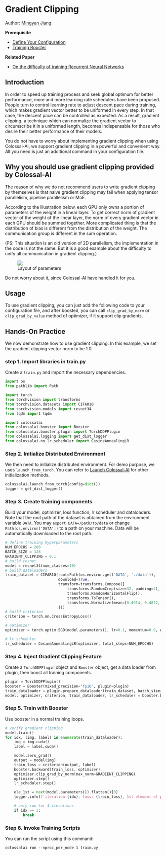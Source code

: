 # Gradient Clipping

Author: [Mingyan Jiang](https://github.com/jiangmingyan)

**Prerequisite**
- [Define Your Configuration](../basics/define_your_config.md)
- [Training Booster](../basics/booster_api.md)

**Related Paper**
- [On the difficulty of training Recurrent Neural Networks](https://arxiv.org/abs/1211.5063)

## Introduction

In order to speed up training process and seek global optimum for better performance, more and more learning rate schedulers have been proposed. People turn to control learning rate to adjust descent pace during training, which makes gradient vector better to be uniformed in every step. In that case, the descent pace can be controlled as expected. As a result, gradient clipping, a technique which can normalize the gradient vector to circumscribe it in a uniformed length, becomes indispensable for those who desire their better performance of their models.

You do not have to worry about implementing gradient clipping when using Colossal-AI, we support gradient clipping in a powerful and convenient way. All you need is just an additional command in your configuration file.

## Why you should use gradient clipping provided by Colossal-AI

The reason of why we do not recommend users to write gradient clipping by themselves is that naive gradient clipping may fail when applying tensor parallelism, pipeline parallelism or MoE.

According to the illustration below, each GPU only owns a portion of parameters of the weight in a linear layer. To get correct norm of gradient vector of the weight of the linear layer, the norm of every gradient vector in each GPU should be summed together. More complicated thing is that the distribution of bias is different from the distribution of the weight. The communication group is different in the sum operation.

(PS: This situation is an old version of 2D parallelism, the implementation in the code is not the same. But it is a good example about the difficulty to unify all communication in gradient clipping.)

<figure style={{textAlign: "center"}}>
<img src="https://s2.loli.net/2022/01/28/KXiJPHt3Dum82cA.png"/>
<figcaption>Layout of parameters</figcaption>
</figure>

Do not worry about it, since Colossal-AI have handled it for you.

## Usage
To use gradient clipping, you can just add the following code to your configuration file, and after boosted, you can call `clip_grad_by_norm` or `clip_grad_by_value` method of optimizer, if it support clip gradients.

## Hands-On Practice

We now demonstrate how to use gradient clipping. In this example, we set the gradient clipping vector norm to be 1.0.

### step 1. Import libraries in train.py
Create a `train.py` and import the necessary dependencies.

```python
import os
from pathlib import Path

import torch
from torchvision import transforms
from torchvision.datasets import CIFAR10
from torchvision.models import resnet34
from tqdm import tqdm

import colossalai
from colossalai.booster import Booster
from colossalai.booster.plugin import TorchDDPPlugin
from colossalai.logging import get_dist_logger
from colossalai.nn.lr_scheduler import CosineAnnealingLR
```

### Step 2. Initialize Distributed Environment
We then need to initialize distributed environment. For demo purpose, we uses `launch_from_torch`. You can refer to [Launch Colossal-AI](../basics/launch_colossalai.md)
for other initialization methods.

```python
colossalai.launch_from_torch(config=dict())
logger = get_dist_logger()
```


### Step 3. Create training components

Build your model, optimizer, loss function, lr scheduler and dataloaders. Note that the root path of the dataset is obtained from the environment variable `DATA`. You may `export DATA=/path/to/data` or change `Path(os.environ['DATA'])` to a path on your machine. Data will be automatically downloaded to the root path.
```python
# define training hyperparameters
NUM_EPOCHS = 200
BATCH_SIZE = 128
GRADIENT_CLIPPING = 0.1
# build resnet
model = resnet34(num_classes=10)
# build dataloaders
train_dataset = CIFAR10(root=Path(os.environ.get('DATA', './data')),
                        download=True,
                        transform=transforms.Compose([
                            transforms.RandomCrop(size=32, padding=4),
                            transforms.RandomHorizontalFlip(),
                            transforms.ToTensor(),
                            transforms.Normalize(mean=[0.4914, 0.4822, 0.4465], std=[0.2023, 0.1994, 0.2010]),
                        ]))
# build criterion
criterion = torch.nn.CrossEntropyLoss()

# optimizer
optimizer = torch.optim.SGD(model.parameters(), lr=0.1, momentum=0.9, weight_decay=5e-4)

# lr_scheduler
lr_scheduler = CosineAnnealingLR(optimizer, total_steps=NUM_EPOCHS)

```
### Step 4. Inject Gradient Clipping Feature

Create a `TorchDDPPlugin` object and `Booster` object, get a data loader from plugin, then boost all training components.
```python
plugin = TorchDDPPlugin()
booster = Booster(mixed_precision='fp16', plugin=plugin)
train_dataloader = plugin.prepare_dataloader(train_dataset, batch_size=BATCH_SIZE, shuffle=True, drop_last=True)
model, optimizer, criterion, train_dataloader, lr_scheduler = booster.boost(model,optimizer, criterion,train_dataloader, lr_scheduler)

```

### Step 5. Train with Booster
Use booster in a normal training loops.
```python
# verify gradient clipping
model.train()
for idx, (img, label) in enumerate(train_dataloader):
    img = img.cuda()
    label = label.cuda()

    model.zero_grad()
    output = model(img)
    train_loss = criterion(output, label)
    booster.backward(train_loss, optimizer)
    optimizer.clip_grad_by_norm(max_norm=GRADIENT_CLIPPING)
    optimizer.step()
    lr_scheduler.step()

    ele_1st = next(model.parameters()).flatten()[0]
    logger.info(f'iteration {idx}, loss: {train_loss}, 1st element of parameters: {ele_1st.item()}')

    # only run for 4 iterations
    if idx == 3:
        break
```

### Step 6. Invoke Training Scripts
You can run the script using this command:

```shell
colossalai run --nproc_per_node 1 train.py
```

<!-- doc-test-command: torchrun --standalone --nproc_per_node=1 gradient_clipping_with_booster.py  -->

